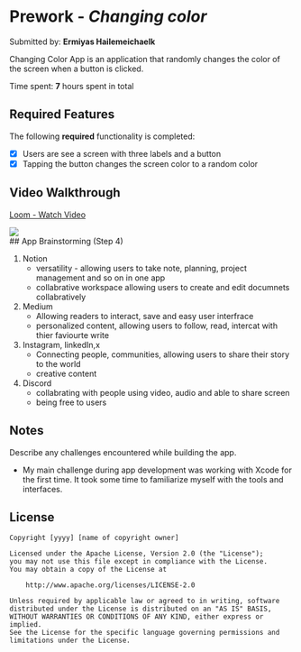 # Prework - *Changing color*

Submitted by: **Ermiyas Hailemeichaelk**


Changing Color App is an application that randomly changes the color of the screen when a button is clicked.

Time spent: **7** hours spent in total

## Required Features

The following **required** functionality is completed:

- [x] Users are see a screen with three labels and a button
- [x] Tapping the button changes the screen color to a random color
 
## Video Walkthrough

<div>
    <a href="https://www.loom.com/share/d85ae937e751479c93ab66bde6483a90">
      <p>Loom - Watch Video</p>
    </a>
    <a href="https://www.loom.com/share/d85ae937e751479c93ab66bde6483a90">
      <img style="max-width:300px;" src="https://cdn.loom.com/sessions/thumbnails/d85ae937e751479c93ab66bde6483a90-with-play.gif">
    </a>
  </div>
## App Brainstorming (Step 4)



1. Notion
   - versatility - allowing users to take note, planning, project management and so on in one app
   - collabrative workspace allowing users to create and edit documnets collabratively 
3. Medium
   - Allowing readers to interact, save and easy user interfrace
   - personalized content, allowing users to follow, read, intercat with thier faviourte write 
5. Instagram, linkedIn,x
   - Connecting people, communities, allowing users to share their story to the world
   - creative content 
7. Discord
   - collabrating with people using video, audio and able to share screen
   - being free to users 




## Notes

Describe any challenges encountered while building the app.

- My main challenge during app development was working with Xcode for the first time. It took some time to familiarize myself with the tools and interfaces.

## License

    Copyright [yyyy] [name of copyright owner]

    Licensed under the Apache License, Version 2.0 (the "License");
    you may not use this file except in compliance with the License.
    You may obtain a copy of the License at

        http://www.apache.org/licenses/LICENSE-2.0

    Unless required by applicable law or agreed to in writing, software
    distributed under the License is distributed on an "AS IS" BASIS,
    WITHOUT WARRANTIES OR CONDITIONS OF ANY KIND, either express or implied.
    See the License for the specific language governing permissions and
    limitations under the License.

